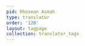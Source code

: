 ```yaml
---
pid: Rhosean Asmah
type: translator
order: '120'
layout: tagpage
collection: translator_tags
---
```

